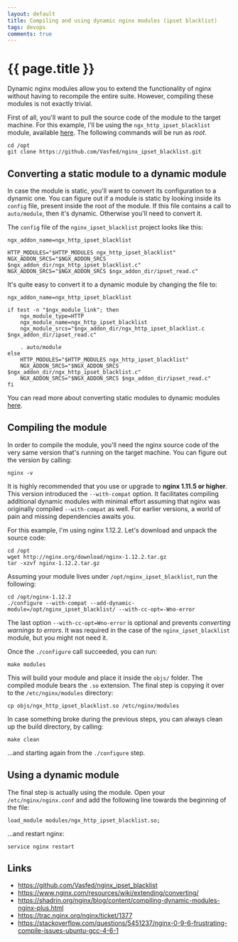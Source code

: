 ```yaml
---
layout: default
title: Compiling and using dynamic nginx modules (ipset blacklist)
tags: devops
comments: true
---
```


# {{ page.title }}

Dynamic nginx modules allow you to extend the functionality of nginx without having to recompile the entire suite. However, compiling these modules is not exactly trivial.

First of all, you'll want to pull the source code of the module to the target machine. For this example, I'll be using the `ngx_http_ipset_blacklist` module, available [here](https://github.com/Vasfed/nginx_ipset_blacklist). The following commands will be run as *root*.

```
cd /opt
git clone https://github.com/Vasfed/nginx_ipset_blacklist.git
```

## Converting a static module to a dynamic module

In case the module is static, you'll want to convert its configuration to a dynamic one. You can figure out if a module is static by looking inside its `config` file, present inside the root of the module. If this file contains a call to `auto/module`, then it's dynamic. Otherwise you'll need to convert it.

The `config` file of the `nginx_ipset_blacklist` project looks like this:

```
ngx_addon_name=ngx_http_ipset_blacklist

HTTP_MODULES="$HTTP_MODULES ngx_http_ipset_blacklist"
NGX_ADDON_SRCS="$NGX_ADDON_SRCS $ngx_addon_dir/ngx_http_ipset_blacklist.c"
NGX_ADDON_SRCS="$NGX_ADDON_SRCS $ngx_addon_dir/ipset_read.c"
```

It's quite easy to convert it to a dynamic module by changing the file to:

```
ngx_addon_name=ngx_http_ipset_blacklist

if test -n "$ngx_module_link"; then
    ngx_module_type=HTTP
    ngx_module_name=ngx_http_ipset_blacklist
    ngx_module_srcs="$ngx_addon_dir/ngx_http_ipset_blacklist.c $ngx_addon_dir/ipset_read.c"

    . auto/module
else
    HTTP_MODULES="$HTTP_MODULES ngx_http_ipset_blacklist"
    NGX_ADDON_SRCS="$NGX_ADDON_SRCS $ngx_addon_dir/ngx_http_ipset_blacklist.c"
    NGX_ADDON_SRCS="$NGX_ADDON_SRCS $ngx_addon_dir/ipset_read.c"
fi
```

You can read more about converting static modules to dynamic modules [here](https://www.nginx.com/resources/wiki/extending/converting/).

## Compiling the module

In order to compile the module, you'll need the nginx source code of the very same version that's running on the target machine. You can figure out the version by calling:

```
nginx -v
```

It is highly recommended that you use or upgrade to **nginx 1.11.5 or higher**. This version introduced the `--with-compat` option. It facilitates compiling additional dynamic modules with minimal effort assuming that nginx was originally compiled `--with-compat` as well. For earlier versions, a world of pain and missing dependencies awaits you.

For this example, I'm using nginx 1.12.2. Let's download and unpack the source code:

```
cd /opt
wget http://nginx.org/download/nginx-1.12.2.tar.gz
tar -xzvf nginx-1.12.2.tar.gz
```

Assuming your module lives under `/opt/nginx_ipset_blacklist`, run the following:

```
cd /opt/nginx-1.12.2
./configure --with-compat --add-dynamic-module=/opt/nginx_ipset_blacklist/ --with-cc-opt=-Wno-error
```

The last option `--with-cc-opt=Wno-error` is optional and prevents *converting warnings to errors*. It was required in the case of the `nginx_ipset_blacklist` module, but you might not need it.

Once the `./configure` call succeeded, you can run:

```
make modules
```

This will build your module and place it inside the `objs/` folder. The compiled module bears the `.so` extension. The final step is copying it over to the `/etc/nginx/modules` directory:

```
cp objs/ngx_http_ipset_blacklist.so /etc/nginx/modules
```

In case something broke during the previous steps, you can always clean up the build directory, by calling:

```
make clean
```

...and starting again from the `./configure` step.

## Using a dynamic module

The final step is actually using the module. Open your `/etc/nginx/nginx.conf` and add the following line towards the beginning of the file:

```
load_module modules/ngx_http_ipset_blacklist.so;
```

...and restart nginx:

```
service nginx restart
```

## Links

- <https://github.com/Vasfed/nginx_ipset_blacklist>
- <https://www.nginx.com/resources/wiki/extending/converting/>
- <https://shadrin.org/nginx/blog/content/compiling-dynamic-modules-nginx-plus.html>
- <https://trac.nginx.org/nginx/ticket/1377>
- <https://stackoverflow.com/questions/5451237/nginx-0-9-6-frustrating-compile-issues-ubuntu-gcc-4-6-1>
